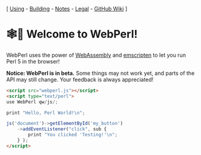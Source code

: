 
\[ [Using](using.html) -
[Building](building.html) -
[Notes](notes.html) -
[Legal](legal.html) -
[GitHub Wiki](https://github.com/haukex/webperl/wiki) \]

🕸️🐪 Welcome to WebPerl!
======================


WebPerl uses the power of [WebAssembly](https://webassembly.org/) and
[emscripten](http://emscripten.org/) to let you run Perl 5 in the browser!

**Notice: WebPerl is in beta.**
Some things may not work yet, and parts of the API may still change.
Your feedback is always appreciated!

```html
<script src="webperl.js"></script>
<script type="text/perl">
use WebPerl qw/js/;

print "Hello, Perl World!\n";

js('document')->getElementById('my_button')
	->addEventListener("click", sub {
		print "You clicked 'Testing!'\n";
	} );
</script>
```


